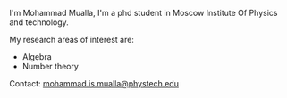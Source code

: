 
I'm Mohammad Mualla, I'm a phd student in Moscow Institute Of Physics and technology. 

My research areas of interest are:

* Algebra
* Number theory

Contact:
mohammad.is.mualla@phystech.edu
